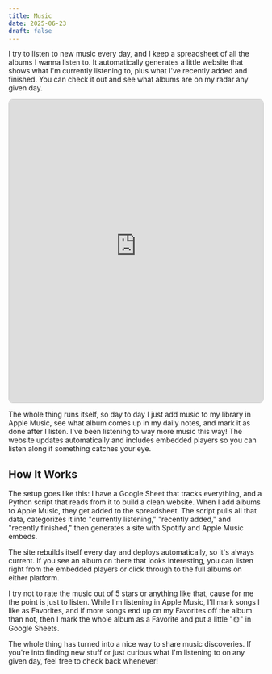 ```yaml
---
title: Music
date: 2025-06-23
draft: false
---
```


I try to listen to new music every day, and I keep a spreadsheet of all the albums I wanna listen to. It automatically generates a little website that shows what I'm currently listening to, plus what I've recently added and finished. You can check it out and see what albums are on my radar any given day.

<iframe src="https://www.albumdujour.lufs.audio" width="100%" height="600" frameborder="0" style="border: 1px solid #ccc; border-radius: 8px;"></iframe>

The whole thing runs itself, so day to day I just add music to my library in Apple Music, see what album comes up in my daily notes, and mark it as done after I listen. I've been listening to way more music this way! The website updates automatically and includes embedded players so you can listen along if something catches your eye.

## How It Works

The setup goes like this: I have a Google Sheet that tracks everything, and a Python script that reads from it to build a clean website. When I add albums to Apple Music, they get added to the spreadsheet. The script pulls all that data, categorizes it into "currently listening," "recently added," and "recently finished," then generates a site with Spotify and Apple Music embeds.

The site rebuilds itself every day and deploys automatically, so it's always current. If you see an album on there that looks interesting, you can listen right from the embedded players or click through to the full albums on either platform.

I try not to rate the music out of 5 stars or anything like that, cause for me the point is just to listen. While I'm listening in Apple Music, I'll mark songs I like as Favorites, and if more songs end up on my Favorites off the album than not, then I mark the whole album as a Favorite and put a little "🌞" in Google Sheets.

The whole thing has turned into a nice way to share music discoveries. If you're into finding new stuff or just curious what I'm listening to on any given day, feel free to check back whenever!